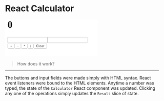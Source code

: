 # React Calculator
![](React-Calculator-Demo.gif)

> How does it work?
---
The buttons and input fields were made simply with HTML syntax. React event listeners were bound to the HTML elements. Anytime a number was typed, the state of the `Calculator` React component was updated. Clicking any one of the operations simply updates the `Result` slice of state. 